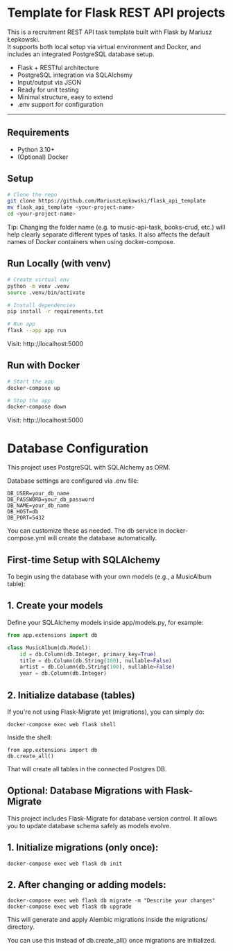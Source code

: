 # Template for Flask REST API projects

This is a recruitment REST API task template built with Flask by Mariusz Łepkowski.  
It supports both local setup via virtual environment and Docker, and includes an integrated PostgreSQL database setup.

- Flask + RESTful architecture
- PostgreSQL integration via SQLAlchemy
- Input/output via JSON
- Ready for unit testing
- Minimal structure, easy to extend
- .env support for configuration
---

## Requirements

- Python 3.10+
- (Optional) Docker


## Setup 
```bash
# Clone the repo
git clone https://github.com/MariuszLepkowski/flask_api_template
mv flask_api_template <your-project-name>
cd <your-project-name>
```

Tip:
Changing the folder name (e.g. to music-api-task, books-crud, etc.) will help clearly separate different types of tasks.
It also affects the default names of Docker containers when using docker-compose.

## Run Locally (with venv)
```bash
# Create virtual env
python -m venv .venv
source .venv/bin/activate 

# Install dependencies
pip install -r requirements.txt

# Run app
flask --app app run
```
Visit: http://localhost:5000

## Run with Docker

```bash
# Start the app
docker-compose up

# Stop the app
docker-compose down
```
Visit: http://localhost:5000

# Database Configuration

This project uses PostgreSQL with SQLAlchemy as ORM.

Database settings are configured via .env file:
```
DB_USER=your_db_name
DB_PASSWORD=your_db_password
DB_NAME=your_db_name
DB_HOST=db
DB_PORT=5432
```

You can customize these as needed. The db service in docker-compose.yml will create the database automatically.

## First-time Setup with SQLAlchemy

To begin using the database with your own models (e.g., a MusicAlbum table):

## 1. Create your models

Define your SQLAlchemy models inside app/models.py, for example:
```py
from app.extensions import db

class MusicAlbum(db.Model):
    id = db.Column(db.Integer, primary_key=True)
    title = db.Column(db.String(100), nullable=False)
    artist = db.Column(db.String(100), nullable=False)
    year = db.Column(db.Integer)
```

## 2. Initialize database (tables)

If you're not using Flask-Migrate yet (migrations), you can simply do:
```commandline
docker-compose exec web flask shell
```

Inside the shell:
```commandline
from app.extensions import db
db.create_all()
```

That will create all tables in the connected Postgres DB.

## Optional: Database Migrations with Flask-Migrate

This project includes Flask-Migrate for database version control.
It allows you to update database schema safely as models evolve.

## 1. Initialize migrations (only once):

```commandline
docker-compose exec web flask db init
```

##  2. After changing or adding models:

```commandline
docker-compose exec web flask db migrate -m "Describe your changes"
docker-compose exec web flask db upgrade
```

This will generate and apply Alembic migrations inside the migrations/ directory.

You can use this instead of db.create_all() once migrations are initialized.